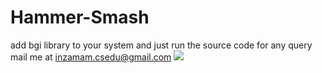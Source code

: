 # Hammer-Smash
add bgi library to your system
and just run the source code
for any query mail me at inzamam.csedu@gmail.com
<img src="https://img.0.https://www.youtube.com/watch?v=uMkD15txLeo">

